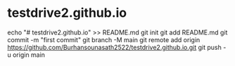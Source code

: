 # testdrive2.github.io

echo "# testdrive2.github.io" >> README.md
git init
git add README.md
git commit -m "first commit"
git branch -M main
git remote add origin https://github.com/Burhansounasath2522/testdrive2.github.io.git
git push -u origin main
